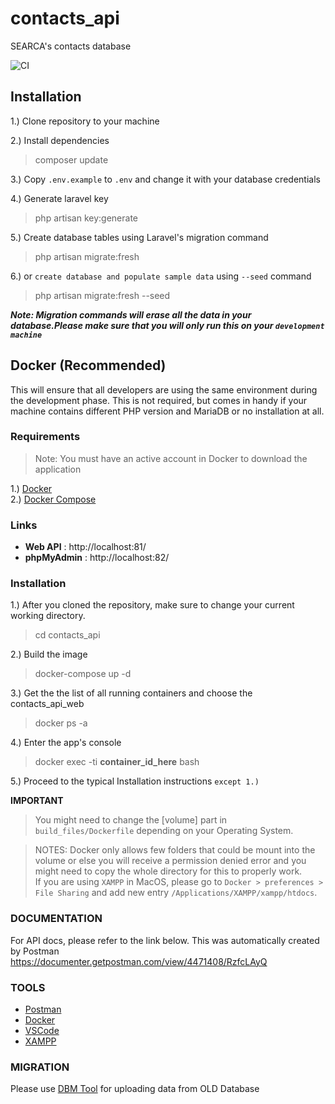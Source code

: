 # contacts_api
SEARCA's contacts database   

![CI](https://travis-ci.org/SEARCAPhil/contacts_api.svg?branch=develop)

## Installation
1.) Clone repository to your machine

2.) Install dependencies
  > composer update

3.) Copy `.env.example` to `.env` and change it with your database credentials

4.) Generate laravel key
  > php artisan key:generate

5.) Create database tables using Laravel's migration command
  > php artisan migrate:fresh

6.) or `create database and populate sample data` using `--seed` command
  > php artisan migrate:fresh --seed

  
  ***Note: Migration commands will erase all the data in your database.Please make sure that you will only run this on your `development machine`***


## Docker (Recommended)
This will ensure that all developers are using the same environment during the development phase. This is not required, but comes in handy if your machine contains different PHP version and MariaDB or no installation at all.

### Requirements
> Note: You must have an active account in Docker to download the application

1.) [Docker](https://www.docker.com/get-started)   
2.) [Docker Compose](https://docs.docker.com/compose/install/)


### Links
* **Web API** : http://localhost:81/   
* **phpMyAdmin** :  http://localhost:82/

### Installation
1.) After you cloned the repository, make sure to change your current working directory.
  > cd contacts_api

2.) Build the image

  > docker-compose up -d

3.) Get the the list of all running containers and choose the contacts_api_web
  > docker ps -a

4.) Enter the app's console
  > docker exec -ti **container_id_here** bash

5.) Proceed to the typical Installation instructions `except 1.)`
   


**IMPORTANT**
> You might need  to change the [volume] part in `build_files/Dockerfile` depending on your Operating System.  

   
> NOTES: Docker only allows few folders that could be mount into the volume or else you will receive a permission denied error and you might need to copy the whole directory for this to properly work.    
If you are using `XAMPP` in MacOS, please go to `Docker > preferences > File Sharing` and add new entry `/Applications/XAMPP/xampp/htdocs`.  
   



### DOCUMENTATION  
For API docs, please refer to the link below. This was automatically created by Postman   
https://documenter.getpostman.com/view/4471408/RzfcLAyQ

### TOOLS
* [Postman](https://www.getpostman.com/)
* [Docker](https://www.docker.com/)
* [VSCode](https://code.visualstudio.com/)
* [XAMPP](https://www.apachefriends.org/index.html)

### MIGRATION
Please use [DBM Tool](https://github.com/SEARCAPhil/contacts_dbm_tools) for uploading data from OLD Database
